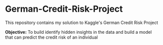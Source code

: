 # German-Credit-Risk-Project
This repository contains my solution to Kaggle's German Credit Risk Project

<b>Objective:</b> To build identify hidden insights in the data and build a model that can predict the credit risk of an individual
